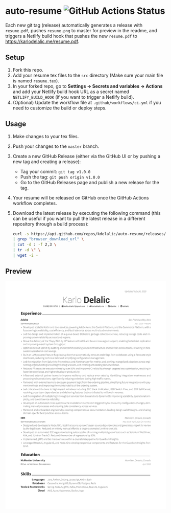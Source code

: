 
# auto-resume ![GitHub Actions Status](https://github.com/kdelalic/auto-resume/actions/workflows/ci.yml/badge.svg)


Each new git tag (release) automatically generates a release with `resume.pdf`, pushes `resume.png` to master for preview in the readme, and triggers a Netlify build hook that pushes the new `resume.pdf` to <https://karlodelalic.me/resume.pdf>.


## Setup

1. Fork this repo.
2. Add your resume tex files to the `src` directory (Make sure your main file is named `resume.tex`).
3. In your forked repo, go to **Settings → Secrets and variables → Actions** and add your Netlify build hook URL as a secret named `NETLIFY_BUILD_HOOK` (if you want to trigger a Netlify build).
4. (Optional) Update the workflow file at `.github/workflows/ci.yml` if you need to customize the build or deploy steps.


## Usage

1. Make changes to your tex files.
2. Push your changes to the `master` branch.
3. Create a new GitHub Release (either via the GitHub UI or by pushing a new tag and creating a release):
    - Tag your commit: `git tag v1.0.0`
    - Push the tag: `git push origin v1.0.0`
    - Go to the GitHub Releases page and publish a new release for the tag.
4. Your resume will be released on GitHub once the GitHub Actions workflow completes.
5. Download the latest release by executing the following command (this can be useful if you want to pull the latest release in a different repository through a build process):

    ```bash
    curl -s https://api.github.com/repos/kdelalic/auto-resume/releases/latest \
    | grep "browser_download_url" \
    | cut -d : -f 2,3 \
    | tr -d \" \
    | wget -i -
    ```


## Preview

![Resume preview image](resume.png)
